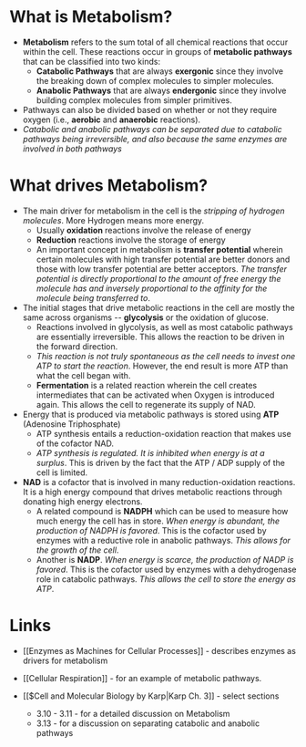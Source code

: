 # What is Metabolism?
* **Metabolism** refers to the sum total of all chemical reactions that occur within the cell. These reactions occur in groups of **metabolic pathways** that can be classified into two kinds:
	* **Catabolic Pathways** that are always **exergonic** since they involve the breaking down of complex molecules to simpler molecules.
	* **Anabolic Pathways** that are always **endergonic** since they involve building complex molecules from simpler primitives.
* Pathways can also be divided based on whether or not they require oxygen (i.e., **aerobic** and **anaerobic** reactions).
* *Catabolic and anabolic pathways can be separated due to catabolic pathways being irreversible, and also because the same enzymes are involved in both pathways*
# What drives Metabolism?
* The main driver for metabolism in the cell is the *stripping of hydrogen molecules*. More Hydrogen means more energy. 
	* Usually **oxidation** reactions involve the release of energy
	* **Reduction** reactions involve the storage of energy
	* An important concept in metabolism is **transfer potential** wherein certain molecules with high transfer potential are better donors and those with low transfer potential are better acceptors. *The transfer potential is directly proportional to the amount of free energy the molecule has and inversely proportional to the affinity for the molecule being transferred to*.
* The initial stages that drive metabolic reactions in the cell are mostly the same across organisms -- **glycolysis** or the oxidation of glucose.
	* Reactions involved in glycolysis, as well as most catabolic pathways are essentially irreversible. This allows the reaction to be driven in the forward direction.
	* *This reaction is not truly spontaneous as the cell needs to invest one ATP to start the reaction*. However, the end result is more ATP than what the cell began with.
	* **Fermentation** is a related reaction wherein the cell creates intermediates that can be activated when Oxygen is introduced again. This allows the cell to regenerate its supply of NAD. 
* Energy that is produced via metabolic pathways is stored using **ATP** (Adenosine Triphosphate)
	* ATP synthesis entails a reduction-oxidation reaction that makes use of the cofactor NAD.
	* *ATP synthesis is regulated. It is inhibited when energy is at a surplus*. This is driven by the fact that the ATP / ADP supply of the cell is limited. 
* **NAD** is a cofactor that is involved in many reduction-oxidation reactions. It is a high energy compound that drives metabolic reactions through donating high energy electrons.
	* A related compound is **NADPH** which can be used to measure how much energy the cell has in store. *When energy is abundant, the production of NADPH is favored*.  This is the cofactor used by enzymes with a reductive role in anabolic pathways. *This allows for the growth of the cell*.
	* Another is **NADP**. *When energy is scarce, the production of NADP is favored*. This is the cofactor used by enzymes with a dehydrogenase role in catabolic pathways. *This allows the cell to store the energy as ATP*.
# Links
* [[Enzymes as Machines for Cellular Processes]] - describes enzymes as drivers for metabolism
* [[Cellular Respiration]] - for an example of metabolic pathways.

* [[$Cell and Molecular Biology by Karp|Karp Ch. 3]] - select sections
	* 3.10 - 3.11 - for a detailed discussion on Metabolism
	* 3.13 - for a discussion on separating catabolic and anabolic pathways